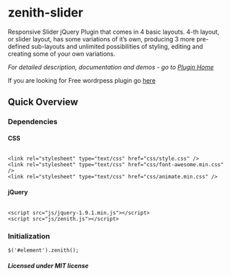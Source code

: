 # zenith-slider
Responsive Slider jQuery Plugin that comes in 4 basic layouts. 4-th layout, or slider layout, has some variations of it’s own, producing 3 more pre-defined sub-layouts and unlimited possibilities of styling, editing and creating some of your own variations. 

<em>For detailed description, documentation and demos - go to <a href="http://themeflection.com/plug/responsive-slider-jquery-plugin/">Plugin Home</a></em>

If you are looking for Free wordrpess plugin go <a href="http://themeflection.com/plug/responsive-wordpress-slider/">here</a>

<h2>Quick Overview</h2>
<h3>Dependencies</h3>
<h4>CSS</h4>

<pre><code>
&lt;link rel=&quot;stylesheet&quot; type=&quot;text/css&quot; href=&quot;css/style.css&quot; /&gt;
&lt;link rel=&quot;stylesheet&quot; type=&quot;text/css&quot; href=&quot;css/font-awesome.min.css&quot; /&gt;
&lt;link rel=&quot;stylesheet&quot; type=&quot;text/css&quot; href=&quot;css/animate.min.css&quot; /&gt;
</code></pre>

<h4>jQuery</h4>

<pre><code>
&lt;script src=&quot;js/jquery-1.9.1.min.js&quot;&gt;&lt;/script&gt;
&lt;script src=&quot;js/zenith.js&quot;&gt;&lt;/script&gt;	
</code></pre>

<h3>Initialization</h3>

<code>$('#element').zenith();</code>

<h5>Licensed under MIT license</h5>

